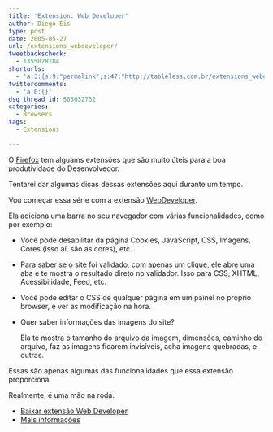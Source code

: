 ```yaml
---
title: 'Extension: Web Developer'
author: Diego Eis
type: post
date: 2005-05-27
url: /extensions_webdeveloper/
tweetbackscheck:
  - 1355028784
shorturls:
  - 'a:3:{s:9:"permalink";s:47:"http://tableless.com.br/extensions_webdeveloper";s:7:"tinyurl";s:26:"http://tinyurl.com/3gjtqks";s:4:"isgd";s:19:"http://is.gd/vHOiva";}'
twittercomments:
  - 'a:0:{}'
dsq_thread_id: 503032732
categories:
  - Browsers
tags:
  - Extensions

---
```

O [Firefox][1] tem alguams extensões que são muito úteis para a boa produtividade do Desenvolvedor.

Tentarei dar algumas dicas dessas extensões aqui durante um tempo.

Vou começar essa série com a extensão [WebDeveloper][2].

<!--more-->Ela adiciona uma barra no seu navegador com várias funcionalidades, como por exemplo:

  * Você pode desabilitar da página Cookies, JavaScript, CSS, Imagens, Cores (isso aí, são as cores), etc.
  * Para saber se o site foi validado, com apenas um clique, ele abre uma aba e te mostra o resultado direto no validador. Isso para CSS, XHTML, Acessibilidade, Feed, etc.
  * Você pode editar o CSS de qualquer página em um painel no próprio browser, e ver as modificação na hora.
  * Quer saber informações das imagens do site?
  
    Ela te mostra o tamanho do arquivo da imagem, dimensões, caminho do arquivo, faz as imagens ficarem invisíveis, acha imagens quebradas, e outras.

Essas são apenas algumas das funcionalidades que essa extensão proporciona.
  
Realmente, é uma mão na roda.

  * [Baixar extensão Web Developer][2]
  * [Mais informações][3]

 [1]: http://www.mozilla.org/products/firefox/
 [2]: http://ftp.mozilla.org/pub/mozilla.org/extensions/web_developer/web_developer-0.9.3-fx.xpi
 [3]: http://chrispederick.com/work/firefox/webdeveloper/